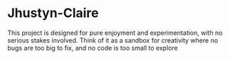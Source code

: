 # Jhustyn-Claire
This project is designed for pure enjoyment and experimentation, with no serious stakes involved. Think of it as a sandbox for creativity where no bugs are too big to fix, and no code is too small to explore
